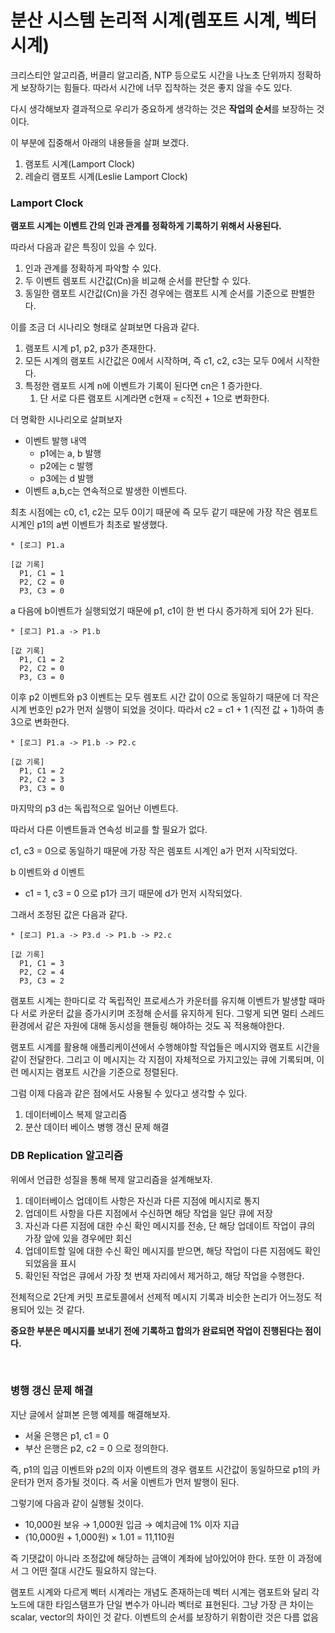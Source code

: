 # 분산 시스템 논리적 시계(렘포트 시계, 벡터 시계)

크리스티안 알고리즘, 버클리 알고리즘, NTP 등으로도 시간을 나노초 단위까지 정확하게 보장하기는 힘들다. 따라서 시간에 너무 집착하는 것은 좋지 않을 수도 있다.

다시 생각해보자 결과적으로 우리가 중요하게 생각하는 것은 **작업의 순서**를 보장하는 것이다.

이 부분에 집중해서 아래의 내용들을 살펴 보겠다.
1. 램포트 시계(Lamport Clock)
2. 레슬리 램포트 시계(Leslie Lamport Clock)

### Lamport Clock

**램포트 시계는 이벤트 간의 인과 관계를 정확하게 기록하기 위해서 사용된다.**

따라서 다음과 같은 특징이 있을 수 있다.
1. 인과 관계를 정확하게  파악할 수 있다.
2. 두 이벤트 렘포트 시간값(Cn)을 비교해 순서를 판단할 수 있다.
3. 동일한 램포트 시간값(Cn)을 가진 경우에는 램포트 시계 순서를 기준으로 판별한다.

이를 조금 더 시나리오 형태로 살펴보면 다음과 같다.
1. 램포트 시계 p1, p2, p3가 존재한다.
2. 모든 시계의 램포트 시간값은 0에서 시작하며, 즉 c1, c2, c3는 모두 0에서 시작한다.
3. 특정한 램포트 시계 n에 이벤트가 기록이 된다면 cn은 1 증가한다. 
	1. 단 서로 다른 램포트 시계라면 c현재 = c직전 + 1으로 변화한다.

더 명확한 시나리오로 살펴보자
- 이벤트 발행 내역
	- p1에는 a, b 발행
	- p2에는 c 발행
	- p3에는 d 발행
- 이벤트 a,b,c는 연속적으로 발생한 이벤트다.

최초 시점에는 c0, c1, c2는 모두 0이기 때문에 즉 모두 같기 때문에 가장 작은 렘포트 시계인 p1의 a번 이벤트가 최초로 발생했다.
```
* [로그] P1.a
    
[값 기록]  
  P1, C1 = 1  
  P2, C2 = 0  
  P3, C3 = 0
```

a 다음에 b이벤트가 실행되었기 때문에 p1, c1이 한 번 다시 증가하게 되어 2가 된다.

```
* [로그] P1.a -> P1.b
    
[값 기록]  
  P1, C1 = 2
  P2, C2 = 0  
  P3, C3 = 0
```

이후 p2 이벤트와 p3 이벤트는 모두 렘포트 시간 값이 0으로 동일하기 때문에 더 작은 시계 번호인 p2가 먼저 실행이 되었을 것이다. 따라서 c2 = c1 + 1 (직전 값 + 1)하여 총 3으로 변화한다.
```
* [로그] P1.a -> P1.b -> P2.c
    
[값 기록]  
  P1, C1 = 2
  P2, C2 = 3
  P3, C3 = 0
```

마지막의 p3 d는 독립적으로 일어난 이벤트다.

따라서 다른 이벤트들과 연속성 비교를 할 필요가 없다.

c1, c3 = 0으로 동일하기 때문에 가장 작은 렘포트 시계인 a가 먼저 시작되었다.

b 이벤트와 d 이벤트
- c1 = 1, c3 = 0 으로 p1가 크기 때문에 d가 먼저 시작되었다.

그래서 조정된 값은 다음과 같다.

```
* [로그] P1.a -> P3.d -> P1.b -> P2.c
    
[값 기록]  
  P1, C1 = 3
  P2, C2 = 4
  P3, C3 = 2
```


램포트 시계는 한마디로 각 독립적인 프로세스가 카운터를 유지해 이벤트가 발생할 때마다 서로 카운터 값을 증가시키며 조정해 순서를 유지하게 된다. 그렇게 되면 멀티 스레드 환경에서 같은 자원에 대해 동시성을 핸들링 해야하는 것도 꼭 적용해야한다.

램포트 시계를 활용해 애플리케이션에서 수행해야할 작업들은 메시지와 램포트 시간을 같이 전달한다. 그리고 이 메시지는 각 지점이 자체적으로 가지고있는 큐에 기록되며, 이런 메시지는 램포트 시간을 기준으로 정렬된다.

그럼 이제 다음과 같은 점에서도 사용될 수 있다고 생각할 수 있다.
1. 데이터베이스 복제 알고리즘
2. 분산 데이터 베이스 병행 갱신 문제 해결

### DB Replication 알고리즘

위에서 언급한 성질을 통해 복제 알고리즘을 설계해보자.
1. 데이터베이스 업데이트 사항은 자신과 다른 지점에 메시지로 통지
2. 업데이트 사항을 다른 지점에서 수신하면 해당 작업을 일단 큐에 저장
3. 자신과 다른 지점에 대한 수신 확인 메시지를 전송, 단 해당 업데이트 작업이 큐의 가장 앞에 있을 경우에만 회신
4. 업데이트할 일에 대한 수신 확인 메시지를 받으면, 해당 작업이 다른 지점에도 확인되었음을 표시
5. 확인된 작업은 큐에서 가장 첫 번재 자리에서 제거하고, 해당 작업을 수행한다.

전체적으로 2단계 커밋 프로토콜에서 선제적 메시지 기록과 비슷한 논리가 어느정도 적용되어 있는 것 같다.

**중요한 부분은 메시지를 보내기 전에 기록하고 합의가 완료되면 작업이 진행된다는 점이다.**

<br>

### 병행 갱신 문제 해결

지난 글에서 살펴본 은행 예제를 해결해보자. 
- 서울 은행은 p1, c1 = 0
- 부산 은행은 p2, c2 = 0 으로 정의한다.

즉, p1의 입금 이벤트와 p2의 이자 이벤트의 경우 램포트 시간값이 동일하므로 p1의 카운터가 먼저 증가될 것이다. 즉 서울 이벤트가 먼저 발행이 된다.

그렇기에 다음과 같이 실행될 것이다.
- 10,000원 보유 → 1,000원 입금 → 예치금에 1% 이자 지급
- (10,000원 + 1,000원) × 1.01 = 11,110원

즉 기댓값이 아니라 조정값에 해당하는 금액이 계좌에 남아있어야 한다. 또한 이 과정에서 그 어떤 절대 시간도 필요하지 않는다.

램포트 시계와 다르게 벡터 시계라는 개념도 존재하는데 벡터 시계는 램포트와 달리 각 노드에 대한 타임스탬프가 단일 변수가 아니라 벡터로 표현된다. 그냥 가장 큰 차이는 scalar, vector의 차이인 것 같다. 이벤트의 순서를 보장하기 위함이란 것은 다름 없음